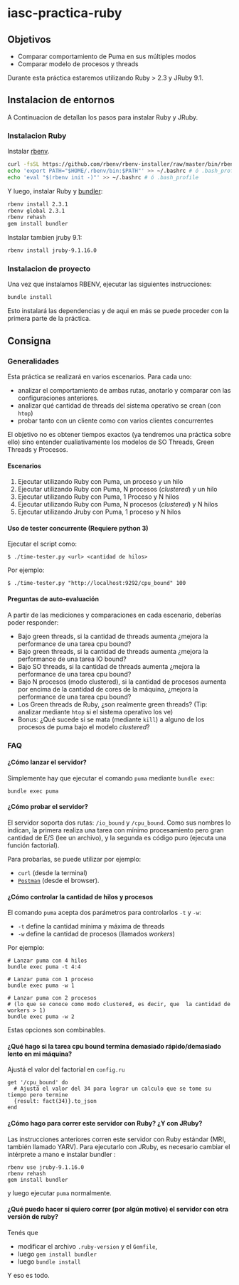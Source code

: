# iasc-practica-ruby

## Objetivos

* Comparar comportamiento de Puma en sus múltiples modos
* Comparar modelo de procesos y threads

Durante esta práctica estaremos utilizando Ruby > 2.3 y JRuby 9.1.

## Instalacion de entornos

A Continuacion de detallan los pasos para instalar Ruby y JRuby.

### Instalacion Ruby

Instalar [rbenv](https://github.com/rbenv/rbenv).

```bash
curl -fsSL https://github.com/rbenv/rbenv-installer/raw/master/bin/rbenv-installer | bash
echo 'export PATH="$HOME/.rbenv/bin:$PATH"' >> ~/.bashrc # ó .bash_profile
echo 'eval "$(rbenv init -)"' >> ~/.bashrc # ó .bash_profile
```

Y luego, instalar Ruby y [bundler](http://bundler.io/):

```bash
rbenv install 2.3.1
rbenv global 2.3.1
rbenv rehash
gem install bundler
```

Instalar tambien jruby 9.1:

```bash
rbenv install jruby-9.1.16.0
```

### Instalacion de proyecto

Una vez que instalamos RBENV, ejecutar las siguientes instrucciones:

```bash
bundle install
```

Esto instalará las dependencias y de aqui en más se puede proceder con la primera parte de la práctica.

## Consigna

### Generalidades

Esta práctica se realizará en varios escenarios. Para cada uno:

  * analizar el comportamiento de ambas rutas, anotarlo y comparar con las configuraciones anteriores.
  * analizar qué cantidad de threads del sistema operativo se crean (con `htop`)
  * probar tanto con un cliente como con varios clientes concurrentes

El objetivo no es obtener tiempos exactos (ya tendremos una práctica sobre ello) sino entender cualiativamente los modelos de SO Threads, Green Threads y Procesos.

#### Escenarios

1. Ejecutar utilizando Ruby con Puma, un proceso y un hilo
2. Ejecutar utilizando Ruby con Puma, N procesos (_clustered_) y un hilo
3. Ejecutar utilizando Ruby con Puma, 1 Proceso y N hilos
4. Ejecutar utilizando Ruby con Puma, N procesos (_clustered_) y N hilos
5. Ejecutar utilizando Jruby con Puma, 1 proceso y N hilos

#### Uso de tester concurrente (Requiere python 3)

Ejecutar el script como:

```
$ ./time-tester.py <url> <cantidad de hilos>
```

Por ejemplo:

```
$ ./time-tester.py "http://localhost:9292/cpu_bound" 100
```



#### Preguntas de auto-evaluación

A partir de las mediciones y comparaciones en cada escenario, deberías poder responder:

* Bajo green threads, si la cantidad de threads aumenta ¿mejora la performance de una tarea cpu bound?
* Bajo green threads, si la cantidad de threads aumenta ¿mejora la performance de una tarea IO bound?
* Bajo SO threads, si la cantidad de threads aumenta ¿mejora la performance de una tarea cpu bound?
* Bajo N procesos (modo clustered), si la cantidad de procesos aumenta por encima de la cantidad de cores de la máquina, ¿mejora la performance de una tarea cpu bound?
* Los Green threads de Ruby, ¿son realmente green threads? (Tip: analizar mediante `htop` si el sistema operativo los ve)
* Bonus: ¿Qué sucede si se mata (mediante `kill`) a alguno de los procesos de puma bajo el modelo _clustered_?

### FAQ

#### ¿Cómo lanzar el servidor?

Simplemente hay que ejecutar el comando `puma` mediante `bundle exec`:

```
bundle exec puma
```

#### ¿Cómo probar el servidor?

El servidor soporta dos rutas:  `/io_bound` y `/cpu_bound`. Como sus nombres lo indican, la primera realiza una tarea con mínimo procesamiento pero gran cantidad de E/S (lee un archivo), y la segunda es código puro (ejecuta una función factorial).

Para probarlas, se puede utilizar por ejemplo:

* `curl` (desde la terminal)
* [`Postman`](https://www.getpostman.com/) (desde el browser).

#### ¿Cómo controlar la cantidad de hilos y procesos

El comando `puma` acepta dos parámetros para controlarlos `-t` y `-w`:

* `-t` define la cantidad mínima y máxima de threads
* `-w` define la cantidad de procesos (llamados _workers_)

Por ejemplo:

```
# Lanzar puma con 4 hilos
bundle exec puma -t 4:4

# Lanzar puma con 1 proceso
bundle exec puma -w 1

# Lanzar puma con 2 procesos
# (lo que se conoce como modo clustered, es decir, que  la cantidad de workers > 1)
bundle exec puma -w 2
```

Estas opciones son combinables.

#### ¿Qué hago si la tarea cpu bound termina demasiado rápido/demasiado lento en mi máquina?

Ajustá el valor del factorial en `config.ru`

```
get '/cpu_bound' do
  # Ajustá el valor del 34 para lograr un calculo que se tome su tiempo pero termine
  {result: fact(34)}.to_json
end
```

#### ¿Cómo hago para correr este servidor con Ruby? ¿Y con JRuby?

Las instrucciones anteriores corren este servidor con Ruby estándar (MRI, también llamado YARV). Para ejecutarlo con JRuby, es necesario cambiar el intérprete a mano e instalar bundler :

```
rbenv use jruby-9.1.16.0
rbenv rehash
gem install bundler
```

y luego ejecutar `puma` normalmente.


#### ¿Qué puedo hacer si quiero correr (por algún motivo) el servidor con otra versión de ruby?

Tenés que

* modificar el archivo `.ruby-version` y el `Gemfile`,
* luego `gem install bundler`
* luego `bundle install`

Y eso es todo.
